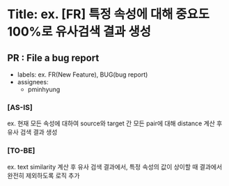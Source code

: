 # Title: ex. [FR] 특정 속성에 대해 중요도 100%로 유사검색 결과 생성
## PR : File a bug report
- labels: ex. FR(New Feature), BUG(bug report)
- assignees:
  - pminhyung

### [AS-IS]
ex. 현재 모든 속성에 대하여 source와 target 간 모든 pair에 대해 distance 계산 후 유사 검색 결과 생성

### [TO-BE]
ex. text similarity 계산 후 유사 검색 결과에서, 특정 속성의 값이 상이할 때 결과에서 완전히 제외하도록 로직 추가
